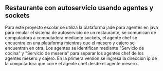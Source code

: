 ## Restaurante con autoservicio usando agentes y sockets
Para este proyecto escolar se utiliza la plataforma jade para agentes en java para emular el sistema de autoservicio de un restaurante, se comunican de computadora a computadora mediante sockets, el agente chef se encuentra en una plataforma mientras que el mesero y cajero se encuentran en otra. Los agentes se identifican mediante "Servicio de cocina" y "Servicio de meseria" para separar los agentes chef de los agentes mesero y cajero.
En la primera version se ingresa la direccion ip de la computadora que corre el agente chef desde el agente mesero.
